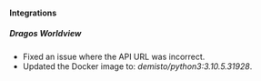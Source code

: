 
#### Integrations
##### Dragos Worldview
- Fixed an issue where the API URL was incorrect. 
- Updated the Docker image to: *demisto/python3:3.10.5.31928*.
